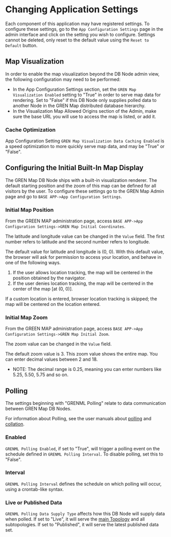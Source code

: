 # Changing Application Settings

Each component of this application may have registered settings. To configure these settings, go to the `App Configuration Settings` page in the admin interface and click on the setting you wish to configure. Settings cannot be deleted, only reset to the default value using the `Reset to Default` button.

## Map Visualization

In order to enable the map visualization beyond the DB Node admin view, the following configuration may need to be performed:
* In the App Configuration Settings section, set the `GREN Map Visualization Enabled` setting to "True" in order to serve map data for rendering.  Set to "False" if this DB Node only supplies polled data to another Node in the GREN Map distributed database hierarchy.
* In the Visualization Map Allowed Origins section of the Admin, make sure the base URL you will use to access the map is listed, or add it.

### Cache Optimization

App Configuration Setting `GREN Map Visualization Data Caching Enabled` is a speed optimization to more quickly serve map data, and may be "True" or "False".

## Configuring the Initial Built-In Map Display

The GREN Map DB Node ships with a built-in visualization renderer.  The default starting position and the zoom of this map can be defined for all visitors by the user. To configure these settings go to the GREN Map Admin page and go to `BASE APP->App Configuration Settings`.

### Initial Map Position

From the GREEN MAP administration page, access `BASE APP->App Configuration Settings->GREN Map Initial Coordinates`.

The latitude and longitude value can be changed in the `Value` field. The first number refers to latitude and the second number refers to longitude.

The default value for latitude and longitude is (0, 0).  With this default value, the browser will ask for permission to access your location, and behave in one of the following ways.
1. If the user allows location tracking, the map will be centered in the position obtained by the navigator.
2. If the user denies location tracking, the map will be centered in the center of the map [at (0, 0)].

If a custom location is entered, browser location tracking is skipped; the map will be centered on the location entered.

### Initial Map Zoom

From the GREEN MAP administration page, access `BASE APP->App Configuration Settings->GREN Map Initial Zoom`.

The zoom value can be changed in the `Value` field.

The default zoom value is 3. This zoom value shows the entire map. You can enter decimal values between 2 and 18.

- NOTE: The decimal range is 0.25, meaning you can enter numbers like 5.25, 5.50, 5.75 and so on.

## Polling

The settings beginning with "GRENML Polling" relate to data communication between GREN Map DB Nodes.

For information about Polling, see the user manuals about [polling](../user/polling.md) and [collation](../user/collation.md).

### Enabled

`GRENML Polling Enabled`, if set to "True", will trigger a polling event on the schedule defined in `GRENML Polling Interval`.  To disable polling, set this to "False".

### Interval

`GRENML Polling Interval` defines the schedule on which polling will occur, using a crontab-like syntax.

### Live or Published Data

`GRENML Polling Data Supply Type` affects how this DB Node will supply data when polled.  If set to "Live", it will serve the [main Topology](../user/polling.md#main-root-topology) and all subtopologies.  If set to "Published", it will serve the latest published data set.
